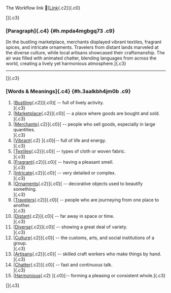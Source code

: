 The Workflow link
👏[[Link](https://www.google.com/url?q=http://www.google.com&sa=D&source=editors&ust=1760827119485704&usg=AOvVaw2OFIHKc6AMDtgBO9jMWtl6){.c2}]{.c0}

[]{.c3}

### [Paragraph]{.c4} {#h.mpda4mgbgq73 .c9}

[In the bustling marketplace, merchants displayed vibrant textiles,
fragrant spices, and intricate ornaments. Travelers from distant lands
marveled at the diverse culture, while local artisans showcased their
craftsmanship. The air was filled with animated chatter, blending
languages from across the world, creating a lively yet harmonious
atmosphere.]{.c3}

------------------------------------------------------------------------

[]{.c3}

### [Words & Meanings]{.c4} {#h.3aalkbh4jm0b .c9}

1.  [[Bustling](https://www.google.com/url?q=http://www.google.com&sa=D&source=editors&ust=1760827119486807&usg=AOvVaw2j6FIUE-10G4dWEUiwAFfA){.c2}]{.c0}[ --
    full of lively activity.\
    ]{.c3}
2.  [[Marketplace](https://www.google.com/url?q=http://www.google.com&sa=D&source=editors&ust=1760827119487019&usg=AOvVaw0xs6uCre17zHRoscE5BBmZ){.c2}]{.c0}[ --
    a place where goods are bought and sold.\
    ]{.c3}
3.  [[Merchants](https://www.google.com/url?q=http://www.google.com&sa=D&source=editors&ust=1760827119487233&usg=AOvVaw2Llc8FzSWeHMvKUj0Kn2uV){.c2}]{.c0}[ --
    people who sell goods, especially in large quantities.\
    ]{.c3}
4.  [[Vibrant](https://www.google.com/url?q=http://www.google.com&sa=D&source=editors&ust=1760827119487455&usg=AOvVaw1MlMjB4ic5T5G6lZ2lswQw){.c2}
    ]{.c0}[-- full of life and energy.\
    ]{.c3}
5.  [[Textiles](https://www.google.com/url?q=http://www.google.com&sa=D&source=editors&ust=1760827119487620&usg=AOvVaw3FG2iNQ3sNtNVKhX5qRPJh){.c2}]{.c0}[ --
    types of cloth or woven fabric.\
    ]{.c3}
6.  [[Fragrant](https://www.google.com/url?q=http://www.google.com&sa=D&source=editors&ust=1760827119487842&usg=AOvVaw3xQ7sX4Xj29rHalEsxDv6W){.c2}]{.c0}[ --
    having a pleasant smell.\
    ]{.c3}
7.  [[Intricate](https://www.google.com/url?q=http://www.google.com&sa=D&source=editors&ust=1760827119488022&usg=AOvVaw1yNsxlq1GE5cLdPo6BM9Fe){.c2}]{.c0}[ --
    very detailed or complex.\
    ]{.c3}
8.  [[Ornaments](https://www.google.com/url?q=http://www.google.com&sa=D&source=editors&ust=1760827119488218&usg=AOvVaw2IhDQCz17sPvPPppntV_vM){.c2}]{.c0}[ --
    decorative objects used to beautify something.\
    ]{.c3}
9.  [[Travelers](https://www.google.com/url?q=http://www.google.com&sa=D&source=editors&ust=1760827119488427&usg=AOvVaw144qyrEJVofAiBB5QVOCaz){.c2}]{.c0}[ --
    people who are journeying from one place to another.\
    ]{.c3}
10. [[Distant](https://www.google.com/url?q=http://www.google.com&sa=D&source=editors&ust=1760827119488636&usg=AOvVaw2Dx2AH-vg-iJr7e5oYrXJx){.c2}]{.c0}[ --
    far away in space or time.\
    ]{.c3}
11. [[Diverse](https://www.google.com/url?q=http://www.google.com&sa=D&source=editors&ust=1760827119488808&usg=AOvVaw3G8LpUtfD0645aj4WIVjqi){.c2}]{.c0}[ --
    showing a great deal of variety.\
    ]{.c3}
12. [[Culture](https://www.google.com/url?q=http://www.google.com&sa=D&source=editors&ust=1760827119488992&usg=AOvVaw0UqyN5F8Hpdf5DVA8_xYcD){.c2}]{.c0}[ --
    the customs, arts, and social institutions of a group.\
    ]{.c3}
13. [[Artisans](https://www.google.com/url?q=http://www.google.com&sa=D&source=editors&ust=1760827119489203&usg=AOvVaw3N3uS7uGdzrs0O1g2pF-E1){.c2}]{.c0}[ --
    skilled craft workers who make things by hand.\
    ]{.c3}
14. [[Chatter](https://www.google.com/url?q=http://www.google.com&sa=D&source=editors&ust=1760827119489405&usg=AOvVaw03WsNWGG8tiswAhZFbeqKY){.c2}]{.c0}[ --
    fast and continuous talk.\
    ]{.c3}
15. [[Harmonious](https://www.google.com/url?q=http://www.google.com&sa=D&source=editors&ust=1760827119489597&usg=AOvVaw378nJ17SbszTrS61IlG9OC){.c2}
    ]{.c0}[-- forming a pleasing or consistent whole.]{.c3}

[]{.c3}
